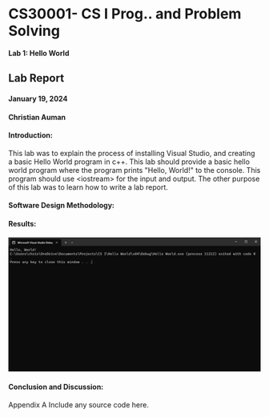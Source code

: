 # **CS30001- CS I Prog.. and Problem Solving**

**Lab 1: Hello World**

## Lab Report

#### January 19, 2024 
#### Christian Auman

#### Introduction:

This lab was to explain the process of installing Visual Studio, and creating a basic Hello World program in c++. This lab should provide a basic hello world program where the program prints "Hello, World!" to the console. This program should use \<iostream\> for the input and output. The other purpose of this lab was to learn how to write a lab report.

#### Software Design Methodology: 

#### Results: 
![](./Images/output.png)
#### Conclusion and Discussion: 

Appendix A 
Include any source code here.
